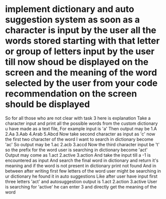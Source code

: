 # implement dictionary and auto suggestion system as soon as a character is input by the user all the words stored starting with that letter or group of letters input by the user till 	now shoud be displayed on the screen and the meaning of the word selected by the user from your code recommendation on the screen should be displayed
So for all those who are not clear with task 3 here is explanation 
Take a character input and print all the possible words from the custom dictionary u have made as a text file, 
For example input is 'a'
Then output may be
1.A
2.Aa
3.Aab
4.Arab
5.Abcd
Now take second character as input as 'c' now the first two character of the word I want to search in dictionary become 'ac'
So output may be 
1.ac
2.acb
3.accd
Now the third character input be 't' so the prefix for the word user is searching in dictionary become 'act'
Output may come as
1.act
2.active
3.action 
And take the input till a -1 is encountered as input
And search the final word in dictionary and return it's meaning and if the word is not present in dictionary print not found
And in between after writing first few letters of the word user might be searching in ur dictionary he found it in auto suggestions 
Like after user have input first three letters 'act' and autosuggestion output is 
1.act
2.action
3.active
User is searching for 'active' he can enter 3 and directly get the meaning of the word
